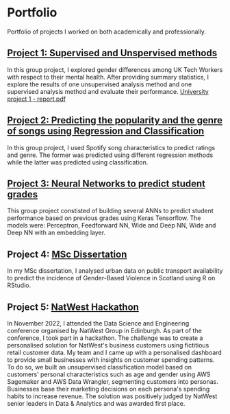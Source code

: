 # Portfolio

Portfolio of projects I worked on both academically and professionally. 


## [Project 1: Supervised and Unspervised methods](https://github.com/sabrinasforza/Portfolio/blob/main/University_project_1_supervised_and_unsupervised_learning.ipynb/)
In this group project, I explored gender differences among UK Tech Workers with respect to their mental health. After providing summary statistics, I explore the results of one unsupervised analysis method and one supervised analysis method and evaluate their performance.
[University project 1 - report.pdf](https://github.com/sabrinasforza/Portfolio/files/10098864/University.project.1.-.report.pdf)


## [Project 2: Predicting the popularity and the genre of songs using Regression and Classification](https://github.com/sabrinasforza/Portfolio/blob/main/University_project_2_regression_and_classification.ipynb/) 
In this group project, I used Spotify song characteristics to predict ratings and genre. The former was predicted using different regression methods while the latter was predicted using classification. 

## [Project 3: Neural Networks to predict student grades](https://github.com/sabrinasforza/Portfolio/blob/main/University_project_3_Neural_Networks.ipynb)
This group project constisted of building several ANNs to predict student performance based on previous grades using Keras Tensorflow. The models were: Perceptron, Feedforward NN, Wide and Deep NN, Wide and Deep NN with an embedding layer. 

## Project 4: [MSc Dissertation](https://github.com/sabrinasforza/Portfolio/blob/main/MSc%20dissertation.docx.pdf)
In my MSc dissertation, I analysed urban data on public transport availability to predict the incidence of Gender-Based Violence in Scotland using R on RStudio. 

## Project 5: [NatWest Hackathon](https://github.com/sabrinasforza/Portfolio/files/10098860/Hackathon_winning_proposal.pdf)

In November 2022, I attended the Data Science and Engineering conference organised by NatWest Group in Edinburgh. As part of the conference, I took part in a hackathon. The challenge was to create a personalised solution for NatWest's business customers using fictitious retail customer data. 
My team and I came up with a personalised dashboard to provide small businesses with insights on customer spending patterns. To do so, we built an unsupervised classification model based on customers' personal characteristics such as age and gender using AWS Sagemaker and AWS Data Wrangler, segmenting customers into personas. Businesses base their marketing decisions on each persona's spending habits to increase revenue. The solution was positively judged by NatWest senior leaders in Data & Analytics and was awarded first place.

